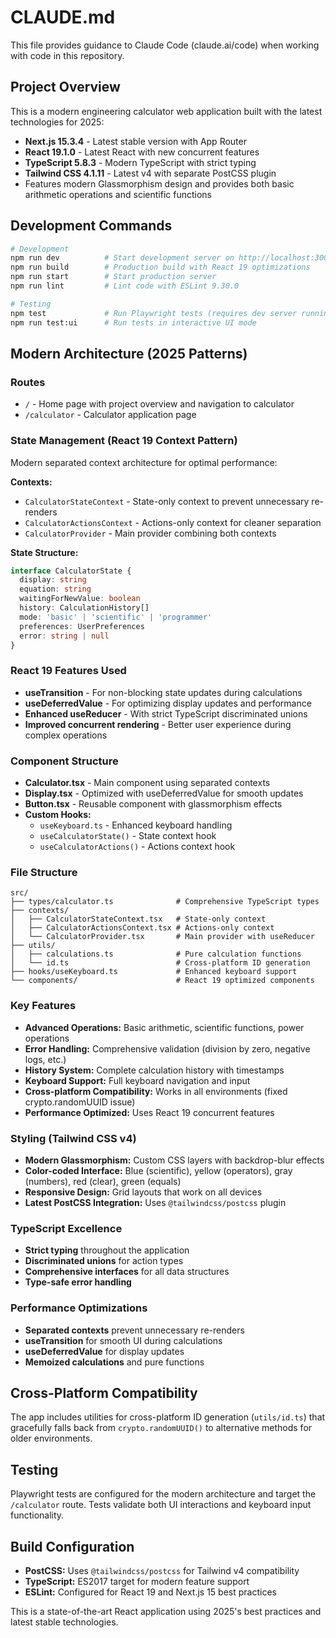 # CLAUDE.md

This file provides guidance to Claude Code (claude.ai/code) when working with code in this repository.

## Project Overview

This is a modern engineering calculator web application built with the latest technologies for 2025:
- **Next.js 15.3.4** - Latest stable version with App Router
- **React 19.1.0** - Latest React with new concurrent features
- **TypeScript 5.8.3** - Modern TypeScript with strict typing
- **Tailwind CSS 4.1.11** - Latest v4 with separate PostCSS plugin
- Features modern Glassmorphism design and provides both basic arithmetic operations and scientific functions

## Development Commands

```bash
# Development
npm run dev          # Start development server on http://localhost:3000
npm run build        # Production build with React 19 optimizations
npm run start        # Start production server
npm run lint         # Lint code with ESLint 9.30.0

# Testing
npm test             # Run Playwright tests (requires dev server running)
npm run test:ui      # Run tests in interactive UI mode
```

## Modern Architecture (2025 Patterns)

### Routes
- `/` - Home page with project overview and navigation to calculator
- `/calculator` - Calculator application page

### State Management (React 19 Context Pattern)
Modern separated context architecture for optimal performance:

**Contexts:**
- `CalculatorStateContext` - State-only context to prevent unnecessary re-renders
- `CalculatorActionsContext` - Actions-only context for cleaner separation
- `CalculatorProvider` - Main provider combining both contexts

**State Structure:**
```typescript
interface CalculatorState {
  display: string
  equation: string
  waitingForNewValue: boolean
  history: CalculationHistory[]
  mode: 'basic' | 'scientific' | 'programmer'
  preferences: UserPreferences
  error: string | null
}
```

### React 19 Features Used
- **useTransition** - For non-blocking state updates during calculations
- **useDeferredValue** - For optimizing display updates and performance
- **Enhanced useReducer** - With strict TypeScript discriminated unions
- **Improved concurrent rendering** - Better user experience during complex operations

### Component Structure
- **Calculator.tsx** - Main component using separated contexts
- **Display.tsx** - Optimized with useDeferredValue for smooth updates
- **Button.tsx** - Reusable component with glassmorphism effects
- **Custom Hooks:**
  - `useKeyboard.ts` - Enhanced keyboard handling
  - `useCalculatorState()` - State context hook
  - `useCalculatorActions()` - Actions context hook

### File Structure
```
src/
├── types/calculator.ts              # Comprehensive TypeScript types
├── contexts/
│   ├── CalculatorStateContext.tsx   # State-only context
│   ├── CalculatorActionsContext.tsx # Actions-only context
│   └── CalculatorProvider.tsx       # Main provider with useReducer
├── utils/
│   ├── calculations.ts              # Pure calculation functions
│   └── id.ts                        # Cross-platform ID generation
├── hooks/useKeyboard.ts             # Enhanced keyboard support
└── components/                      # React 19 optimized components
```

### Key Features
- **Advanced Operations:** Basic arithmetic, scientific functions, power operations
- **Error Handling:** Comprehensive validation (division by zero, negative logs, etc.)
- **History System:** Complete calculation history with timestamps
- **Keyboard Support:** Full keyboard navigation and input
- **Cross-platform Compatibility:** Works in all environments (fixed crypto.randomUUID issue)
- **Performance Optimized:** Uses React 19 concurrent features

### Styling (Tailwind CSS v4)
- **Modern Glassmorphism:** Custom CSS layers with backdrop-blur effects
- **Color-coded Interface:** Blue (scientific), yellow (operators), gray (numbers), red (clear), green (equals)
- **Responsive Design:** Grid layouts that work on all devices
- **Latest PostCSS Integration:** Uses `@tailwindcss/postcss` plugin

### TypeScript Excellence
- **Strict typing** throughout the application
- **Discriminated unions** for action types
- **Comprehensive interfaces** for all data structures
- **Type-safe error handling**

### Performance Optimizations
- **Separated contexts** prevent unnecessary re-renders
- **useTransition** for smooth UI during calculations
- **useDeferredValue** for display updates
- **Memoized calculations** and pure functions

## Cross-Platform Compatibility

The app includes utilities for cross-platform ID generation (`utils/id.ts`) that gracefully falls back from `crypto.randomUUID()` to alternative methods for older environments.

## Testing

Playwright tests are configured for the modern architecture and target the `/calculator` route. Tests validate both UI interactions and keyboard input functionality.

## Build Configuration

- **PostCSS:** Uses `@tailwindcss/postcss` for Tailwind v4 compatibility
- **TypeScript:** ES2017 target for modern feature support
- **ESLint:** Configured for React 19 and Next.js 15 best practices

This is a state-of-the-art React application using 2025's best practices and latest stable technologies.